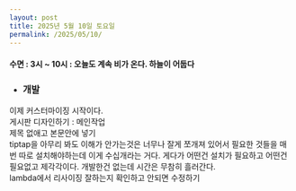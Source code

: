 ```yaml
---
layout: post
title: 2025년 5월 10일 토요일
permalink: /2025/05/10/
---
```

#### 수면 : 3시 ~ 10시 : 오늘도 계속 비가 온다. 하늘이 어둡다<br/>
* ### 개발<br/>
이제 커스터마이징 시작이다.<br/>
게시판 디자인하기 : 메인작업<br/>
제목 없애고 본문안에 넣기<br/>
tiptap을 아무리 봐도 이해가 안가는것은 너무나 잘게 쪼개져 있어서 필요한 것들을 매번 따로 설치해야하는데 이게 수십개라는 거다. 게다가 어떤건 설치가 필요하고 어떤건 필요없고 제각각이다. 개발한건 없는데 시간은 무참히 흘러간다.<br/>
lambda에서 리사이징 잘하는지 확인하고 안되면 수정하기